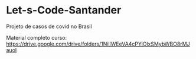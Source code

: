 # Let-s-Code-Santander

Projeto de casos de covid no Brasil

Material completo curso:
<https://drive.google.com/drive/folders/1NillWEeVA4cPYiOlxSMybWBO8rMJauoI>
